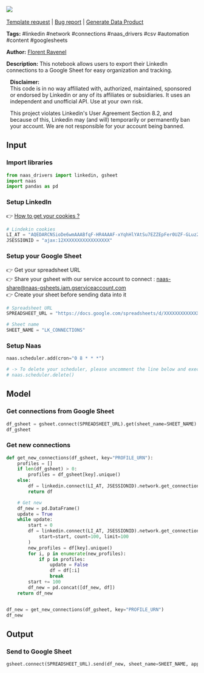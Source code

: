 <a href="https://app.naas.ai/user-redirect/naas/downloader?url=https://raw.githubusercontent.com/jupyter-naas/awesome-notebooks/master/LinkedIn/LinkedIn_Send_connections_from_network_to_gsheet.ipynb" target="_parent"><img src="https://naasai-public.s3.eu-west-3.amazonaws.com/Open_in_Naas_Lab.svg"/></a><br><br><a href="https://github.com/jupyter-naas/awesome-notebooks/issues/new?assignees=&labels=&template=template-request.md&title=Tool+-+Action+of+the+notebook+">Template request</a> | <a href="https://github.com/jupyter-naas/awesome-notebooks/issues/new?assignees=&labels=bug&template=bug_report.md&title=LinkedIn+-+Send+connections+from+network+to+gsheet:+Error+short+description">Bug report</a> | <a href="https://app.naas.ai/user-redirect/naas/downloader?url=https://raw.githubusercontent.com/jupyter-naas/awesome-notebooks/master/Naas/Naas_Start_data_product.ipynb" target="_parent">Generate Data Product</a>

**Tags:** #linkedin #network #connections #naas_drivers #csv #automation #content #googlesheets

**Author:** [Florent Ravenel](https://www.linkedin.com/in/florent-ravenel/)

**Description:** This notebook allows users to export their LinkedIn connections to a Google Sheet for easy organization and tracking.


<div class="alert alert-info" role="info" style="margin: 10px">
<b>Disclaimer:</b><br>
This code is in no way affiliated with, authorized, maintained, sponsored or endorsed by Linkedin or any of its affiliates or subsidiaries. It uses an independent and unofficial API. Use at your own risk.

This project violates Linkedin's User Agreement Section 8.2, and because of this, Linkedin may (and will) temporarily or permanently ban your account. We are not responsible for your account being banned.
<br>
</div>

## Input

### Import libraries


```python
from naas_drivers import linkedin, gsheet
import naas
import pandas as pd
```

### Setup LinkedIn
👉 <a href='https://www.notion.so/LinkedIn-driver-Get-your-cookies-d20a8e7e508e42af8a5b52e33f3dba75'>How to get your cookies ?</a>


```python
# Lindekin cookies
LI_AT = "AQEDARCNSioDe6wmAAABfqF-HR4AAAF-xYqhHlYAtSu7EZZEpFer0UZF-GLuz2DNSz4asOOyCRxPGFjenv37irMObYYgxxxxxxx"
JSESSIONID = "ajax:12XXXXXXXXXXXXXXXXX"
```

### Setup your Google Sheet
👉 Get your spreadsheet URL<br>
👉 Share your gsheet with our service account to connect : naas-share@naas-gsheets.iam.gserviceaccount.com<br>
👉 Create your sheet before sending data into it


```python
# Spreadsheet URL
SPREADSHEET_URL = "https://docs.google.com/spreadsheets/d/XXXXXXXXXXXXXXXXXXXX"

# Sheet name
SHEET_NAME = "LK_CONNECTIONS"
```

### Setup Naas


```python
naas.scheduler.add(cron="0 8 * * *")

# -> To delete your scheduler, please uncomment the line below and execute this cell
# naas.scheduler.delete()
```

## Model

### Get connections from Google Sheet


```python
df_gsheet = gsheet.connect(SPREADSHEET_URL).get(sheet_name=SHEET_NAME)
df_gsheet
```

### Get new connections


```python
def get_new_connections(df_gsheet, key="PROFILE_URN"):
    profiles = []
    if len(df_gsheet) > 0:
        profiles = df_gsheet[key].unique()
    else:
        df = linkedin.connect(LI_AT, JSESSIONID).network.get_connections(limit=-1)
        return df

    # Get new
    df_new = pd.DataFrame()
    update = True
    while update:
        start = 0
        df = linkedin.connect(LI_AT, JSESSIONID).network.get_connections(
            start=start, count=100, limit=100
        )
        new_profiles = df[key].unique()
        for i, p in enumerate(new_profiles):
            if p in profiles:
                update = False
                df = df[:i]
                break
        start += 100
        df_new = pd.concat([df_new, df])
    return df_new


df_new = get_new_connections(df_gsheet, key="PROFILE_URN")
df_new
```

## Output

### Send to Google Sheet


```python
gsheet.connect(SPREADSHEET_URL).send(df_new, sheet_name=SHEET_NAME, append=True)
```

